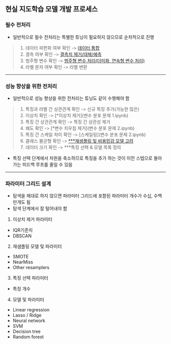 ## 현실 지도학습 모델 개발 프로세스
### 필수 전처리
- 일반적으로 필수 전처리는 특별한 튜닝이 필요하지 않으므로 순차적으로 진행
> 1. 데이터 파편화 여부 확인 -> [데이터 통합](concat.ipynb) 
> 2. 결측 여부 확인 -> [결측치 제거/대체/예측](결측치.ipynb)
> 3. 범주형 변수 확인 -> [범주형 변수 처리(더미화, 연속형 변수 처리)](encoder.ipynb)
> 4. 라벨 문자 여부 확인 -> 라벨 변환
------------------------------------------------------------
### 성능 향상을 위한 전처리
- 일반적으로 성능 향상을 위한 전처리는 튜닝도 같이 수행해야 함
> 1. 특징과 라벨 간 상관관계 확인 -> 신규 특징 추가(가능한 많은)
> 2. 이상치 확인 -> [*이상치 제거](변수 분포 문제 1.ipynb)
> 3. 특징 간 상관관계 확인 -> 특징 간 상관성 제거
> 4. 왜도 확인 -> [*변수 치우침 제거](변수 분포 문제 2.ipynb)
> 5. 특징 간 스케일 차이 확인 -> [스케일링](변수 분포 문제 2.ipynb)
> 6. 클래스 불균형 확인 -> [***재샘플링 및 비용민감 모델 고려](비용민감모델.ipynb)
> 7. 데이터 크기 확인 -> ***특징 선택 & 모델 목록 정의
- 특징 선택 단계에서 차원을 축소하므로 특징을 추가 하는 것이 이전 스텝으로 돌아가는 피드백 루프를 줄일 수 있음
------------------------------------------------------------
### 파라미터 그리드 설계
- 탐색을 제대로 하지 않으면 파라미터 그리드에 포함된 파라미터 개수가 수십, 수백만개도 됨
- 탐색 단계에서 잘 털어내야 함
1. 이상치 제거 파라미터
 + IQR기준치
 + DBSCAN
2. 재샘플링 모델 및 파라미터
 + SMOTE
 + NearMiss
 + Other resamplers
3. 특징 선택 파라미터
 + 특징 개수
4. 모델 및 파라미터
 + Linear regression
 + Lasso / Ridge
 + Neural network
 + SVM
 + Decision tree
 + Random forest
